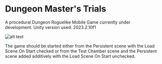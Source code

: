 # Dungeon Master's Trials
A procedural Dungeon Roguelike Mobile Game currently under development.
Unity version used: 2023.2.10f1

![alt text](https://i.imgur.com/E0sW9Xf.png)

The game should be started either from the Persistent scene with the Load Scene On Start checked or from the Test Chamber scene and the Persistent scene added additively with the Load Scene On Start unchecked.

